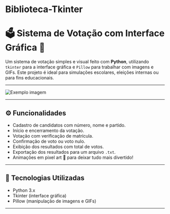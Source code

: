 # Biblioteca-Tkinter
# 🗳️ Sistema de Votação com Interface Gráfica 🍊

Um sistema de votação simples e visual feito com **Python**, utilizando `tkinter` para a interface gráfica e `Pillow` para trabalhar com imagens e GIFs. Este projeto é ideal para simulações escolares, eleições internas ou para fins educacionais.

---

<img src="img/Projeto_Tkinter.png" alt="Exemplo imagem">

---

## ⚙️ Funcionalidades

- Cadastro de candidatos com número, nome e partido.
- Início e encerramento da votação.
- Votação com verificação de matrícula.
- Confirmação de voto ou voto nulo.
- Exibição dos resultados com total de votos.
- Exportação dos resultados para um arquivo `.txt`.
- Animações em pixel art 🍊 para deixar tudo mais divertido!

---

## 🧰 Tecnologias Utilizadas

- Python 3.x
- Tkinter (interface gráfica)
- Pillow (manipulação de imagens e GIFs)

---
